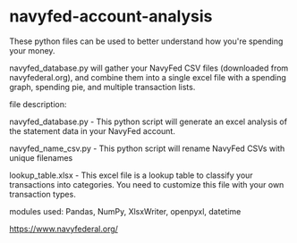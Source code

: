 # navyfed-account-analysis
These python files can be used to better understand how you're spending your money.

navyfed_database.py will gather your NavyFed CSV files (downloaded from navyfederal.org), and combine them into a single excel file with a spending graph, spending pie, and multiple transaction lists.

file description:

navyfed_database.py - This python script will generate an excel analysis of the statement data in your NavyFed account.

navyfed_name_csv.py - This python script will rename NavyFed CSVs with unique filenames

lookup_table.xlsx - This excel file is a lookup table to classify your transactions into categories. You need to customize this file with your own transaction types.

modules used: Pandas, NumPy, XlsxWriter, openpyxl, datetime

https://www.navyfederal.org/
